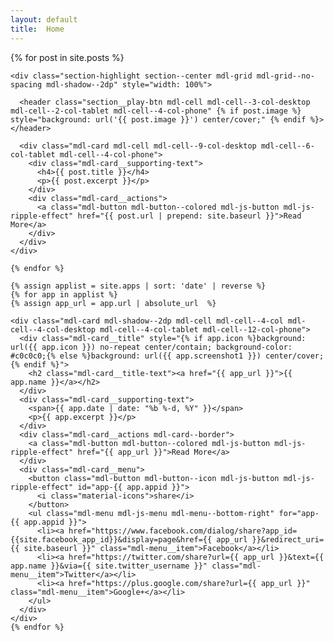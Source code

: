 ```yaml
---
layout: default
title:  Home
---
```

<div class="page-content">
  <div class="mdl-grid">
    {% for post in site.posts %}

    <div class="section-highlight section--center mdl-grid mdl-grid--no-spacing mdl-shadow--2dp" style="width: 100%">

      <header class="section__play-btn mdl-cell mdl-cell--3-col-desktop mdl-cell--2-col-tablet mdl-cell--4-col-phone" {% if post.image %} style="background: url('{{ post.image }}') center/cover;" {% endif %}></header>

      <div class="mdl-card mdl-cell mdl-cell--9-col-desktop mdl-cell--6-col-tablet mdl-cell--4-col-phone">
        <div class="mdl-card__supporting-text">
          <h4>{{ post.title }}</h4>
          <p>{{ post.excerpt }}</p>
        </div>
        <div class="mdl-card__actions">
          <a class="mdl-button mdl-button--colored mdl-js-button mdl-js-ripple-effect" href="{{ post.url | prepend: site.baseurl }}">Read More</a>
        </div>
      </div>
    </div>

    {% endfor %}

    {% assign applist = site.apps | sort: 'date' | reverse %}
    {% for app in applist %}
    {% assign app_url = app.url | absolute_url  %}

    <div class="mdl-card mdl-shadow--2dp mdl-cell mdl-cell--4-col mdl-cell--4-col-desktop mdl-cell--4-col-tablet mdl-cell--12-col-phone">
      <div class="mdl-card__title" style="{% if app.icon %}background: url({{ app.icon }}) no-repeat center/contain; background-color: #c0c0c0;{% else %}background: url({{ app.screenshot1 }}) center/cover;{% endif %}">
        <h2 class="mdl-card__title-text"><a href="{{ app_url }}">{{ app.name }}</a></h2>
      </div>
      <div class="mdl-card__supporting-text">
        <span>{{ app.date | date: "%b %-d, %Y" }}</span>
        <p>{{ app.excerpt }}</p>
      </div>
      <div class="mdl-card__actions mdl-card--border">
        <a class="mdl-button mdl-button--colored mdl-js-button mdl-js-ripple-effect" href="{{ app_url }}">Read More</a>
      </div>
      <div class="mdl-card__menu">
        <button class="mdl-button mdl-button--icon mdl-js-button mdl-js-ripple-effect" id="app-{{ app.appid }}">
          <i class="material-icons">share</i>
        </button>
        <ul class="mdl-menu mdl-js-menu mdl-menu--bottom-right" for="app-{{ app.appid }}">
          <li><a href="https://www.facebook.com/dialog/share?app_id={{site.facebook_app_id}}&display=page&href={{ app_url }}&redirect_uri={{ site.baseurl }}" class="mdl-menu__item">Facebook</a></li>
          <li><a href="https://twitter.com/share?url={{ app_url }}&text={{ app.name }}&via={{ site.twitter_username }}" class="mdl-menu__item">Twitter</a></li>
          <li><a href="https://plus.google.com/share?url={{ app_url }}" class="mdl-menu__item">Google+</a></li>
        </ul>
      </div>
    </div>
    {% endfor %}

  </div>
</div>
